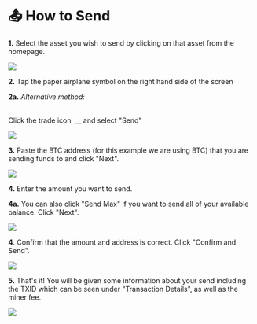 # 📤 How to Send

**1.** Select the asset you wish to send by clicking on that asset from the homepage.

![](<../../../.gitbook/assets/Screen Shot 2022-07-02 at 6.23.20 AM.png>)

**2.** Tap the paper airplane<img src="../../../.gitbook/assets/Screen Shot 2022-07-02 at 6.15.00 AM.png" alt="" data-size="line"> symbol on the right hand side of the screen

**2a.** _Alternative method:_

\
Click the trade icon <img src="../../../.gitbook/assets/Screen Shot 2022-07-02 at 6.18.56 AM (1).png" alt="" data-size="line"> \_\_ and select "Send"

![](<../../../.gitbook/assets/image (199).png>)

**3.** Paste the BTC address (for this example we are using BTC) that you are sending funds to and click "Next".

![](<../../../.gitbook/assets/Screen Shot 2022-07-02 at 6.45.34 AM.png>)

**4.** Enter the amount you want to send.

**4a.** You can also click "Send Max" if you want to send all of your available balance. Click "Next".

![](<../../../.gitbook/assets/Screen Shot 2022-07-02 at 6.47.09 AM (1).png>)

**4**. Confirm that the amount and address is correct. Click "Confirm and Send".

![](<../../../.gitbook/assets/Screen Shot 2022-07-02 at 6.47.26 AM.png>)

**5.** That's it! You will be given some information about your send including the TXID which can be seen under "Transaction Details", as well as the miner fee.

![](<../../../.gitbook/assets/Screen Shot 2022-07-02 at 6.47.42 AM.png>)
